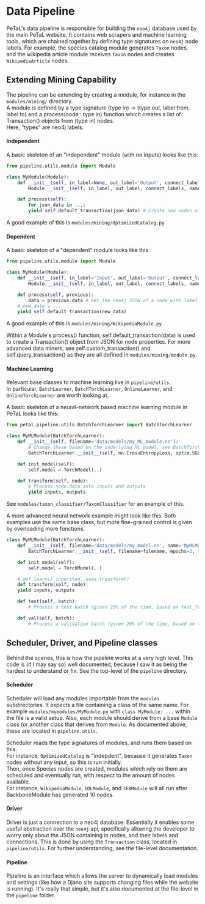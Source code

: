 # Data Pipeline

PeTaL's data pipeline is responsible for building the `neo4j` database used by the main PeTaL website.
It contains web scrapers and machine learning tools, which are chained together by defining type signatures on `neo4j` node labels.
For example, the species catalog module generates `Taxon` nodes, and the wikipedia article module receives `Taxon` nodes and creates `WikipediaArticle` nodes.

## Extending Mining Capability

The pipeline can be extending by creating a module, for instance in the `modules/mining/` directory.  
A module is defined by a type signature (type in) -> (type out, label from, label to) and a process(node : type in) function which creates a list of Transaction() objects from (type in) nodes.  
Here, "types" are neo4j labels. 

#### Independent
A basic skeleton of an "independent" module (with no inputs) looks like this:
```python
from pipeline.utils.module import Module

class MyModule(Module):
    def __init__(self, in_label=None, out_label='Output', connect_labels=None, name='MyModule'):
        Module.__init__(self, in_label, out_label, connect_labels, name)

    def process(self):
    	for json_data in ...:
		yield self.default_transaction(json_data) # Create new nodes of type 'Output'
```
A good example of this is `modules/mining/OptimizedCatalog.py`

#### Dependent
A basic skeleton of a "dependent" module looks like this:
```python
from pipeline.utils.module import Module

class MyModule(Module):
    def __init__(self, in_label='Input', out_label='Output', connect_labels=('to', 'from'), name='MyModule'):
        Module.__init__(self, in_label, out_label, connect_labels, name)

    def process(self, previous):
        data = previous.data # Get the neo4j JSON of a node with label 'Input'
	# new_data = ...
	yield self.default_transaction(new_data)
```
A good example of this is `modules/mining/WikipediaModule.py`

Within a Module's process() function, self.default\_transaction(data) is used to create a Transaction() object from JSON for node properties. For more advanced data miners, see self.custom\_transaction() and self.query\_transaction() as they are all defined in `modules/mining/module.py`.

#### Machine Learning

Relevant base classes to machine learning live in `pipeline/utils`.  
In particular, `BatchLearner`, `BatchTorchLearner`, `OnlineLearner`, and `OnlineTorchLearner` are worth looking at.

A basic skeleton of a neural-network based machine learning module in PeTaL looks like this:
```python
from petal.pipeline.utils.BatchTorchLearner import BatchTorchLearner

class MyMLModule(BatchTorchLearner):
    def __init__(self, filename='data/models/my_ML_module.nn'):
    	# Change these based on the underlying ML model, see BatchTorchLearner documentation.
        BatchTorchLearner.__init__(self, nn.CrossEntropyLoss, optim.SGD, dict(lr=0.001, momentum=0.9), in_label='Input', name='MyMLModule', filename=filename)

    def init_model(self):
        self.model = TorchModel(..)

    def transform(self, node):
    	# Process node.data into inputs and outputs
        yield inputs, outputs
```
See `modules/taxon_classifier/TaxonClassifier` for an example of this.

A more advanced neural network example might look like this.
Both examples use the same base class, but more fine-grained control is given by overloading more functions.
```python
class MyMLModule(BatchTorchLearner):
    def __init__(self, filename='data/models/my_model.nn', name='MyMLModule'):
        BatchTorchLearner.__init__(self, filename=filename, epochs=2, train_fraction=0.8, test_fraction=0.2, validate_fraction=0.00, criterion=nn.MSELoss, optimizer=optim.Adadelta, optimizer_kwargs=dict(lr=1.0, rho=0.9, eps=1e-06, weight_decay=0), in_label='Input', name=name)

    def init_model(self):
        self.model = TorchModel(..)

    # def learn() inherited, uses transform()
    def transform(self, node):
	yield inputs, outputs

    def test(self, batch):
    	# Process a test batch (given 20% of the time, based on test_fraction parameter above)

    def val(self, batch):
    	# Process a validation batch (given 20% of the time, based on test_fraction parameter above)
```

## Scheduler, Driver, and Pipeline classes

Behind the scenes, this is how the pipeline works at a very high level. 
This code is (if I may say so) well documented, because I saw it as being the hardest to understand or fix.
See the top-level of the `pipeline` directory.

#### Scheduler

Scheduler will load any modules importable from the `modules` subdirectories.
It expects a file containing a class of the same name.
For example `modules/mymodules/MyModule.py` with `class MyModule: ...` within the file is a valid setup.
Also, each module should derive from a base `Module` class (or another class that derives from `Module`.
As documented above, these are located in `pipeline.utils`.

Scheduler reads the type signatures of modules, and runs them based on this.  
For instance, `OptimizedCatalog` is "indepdent", because it generates `Taxon` nodes without any input, so this is run initially.  
Then, once Species nodes are created, modules which rely on them are scheduled and eventually run, with respect to the amount of nodes available.  
For instance, `WikipediaModule`, `EOLModule`, and `JEBModule` will all run after BackboneModule has generated 10 nodes.

#### Driver

Driver is just a connection to a neo4j database.
Essentially it enables some useful abstraction over the `neo4j` api, specifically allowing the developer to worry only about the JSON containing in nodes, and their labels and connections.
This is done by using the `Transaction` class, located in `pipeline/utils`.
For further understanding, see the file-level documentation.

#### Pipeline

Pipeline is an interface which allows the server to dynamically load modules and settings (like how a Djano site supports changing files while the website is running).
It's really that simple, but it's also documented at the file-level in the `pipeline` folder.

